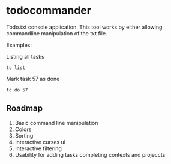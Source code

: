 # todocommander


Todo.txt console application. This tool works by either allowing commandline manipulation of the txt file. 

Examples:

Listing all tasks
```
tc list
```

Mark task 57 as done
```
tc do 57
```

## Roadmap

1. Basic command line manipulation
2. Colors
3. Sorting
4. Interactive curses ui
5. Interactive filtering
6. Usability for adding tasks completing contexts and projeccts

